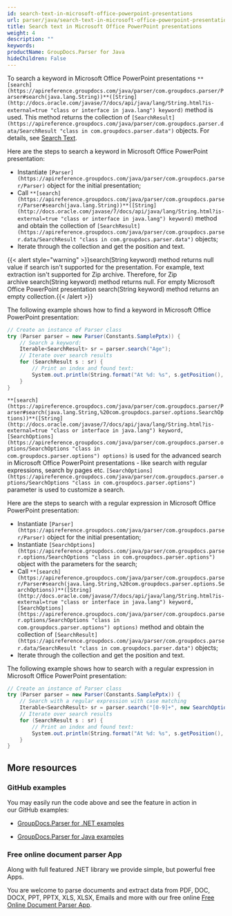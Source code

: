 ```yaml
---
id: search-text-in-microsoft-office-powerpoint-presentations
url: parser/java/search-text-in-microsoft-office-powerpoint-presentations
title: Search text in Microsoft Office PowerPoint presentations
weight: 4
description: ""
keywords: 
productName: GroupDocs.Parser for Java
hideChildren: False
---
```

To search a keyword in Microsoft Office PowerPoint presentations `**[search](https://apireference.groupdocs.com/java/parser/com.groupdocs.parser/Parser#search(java.lang.String))**([String](http://docs.oracle.com/javase/7/docs/api/java/lang/String.html?is-external=true "class or interface in java.lang") keyword)` method is used. This method returns the collection of `[SearchResult](https://apireference.groupdocs.com/java/parser/com.groupdocs.parser.data/SearchResult "class in com.groupdocs.parser.data")` objects. For details, see [Search Text](Search%2Btext%2Bin%2BMicrosoft%2BOffice%2BPowerPoint%2Bpresentations.html).

Here are the steps to search a keyword in Microsoft Office PowerPoint presentation:

*   Instantiate `[Parser](https://apireference.groupdocs.com/java/parser/com.groupdocs.parser/Parser)` object for the initial presentation;
*   Call `**[search](https://apireference.groupdocs.com/java/parser/com.groupdocs.parser/Parser#search(java.lang.String))**([String](http://docs.oracle.com/javase/7/docs/api/java/lang/String.html?is-external=true "class or interface in java.lang") keyword)` method and obtain the collection of `[SearchResult](https://apireference.groupdocs.com/java/parser/com.groupdocs.parser.data/SearchResult "class in com.groupdocs.parser.data")` objects;
*   Iterate through the collection and get the position and text.

{{< alert style="warning" >}}search(String keyword) method returns null value if search isn't supported for the presentation. For example, text extraction isn't supported for Zip archive. Therefore, for Zip archive search(String keyword) method returns null. For empty Microsoft Office PowerPoint presentation search(String keyword) method returns an empty collection.{{< /alert >}}

The following example shows how to find a keyword in Microsoft Office PowerPoint presentation:

```csharp
// Create an instance of Parser class
try (Parser parser = new Parser(Constants.SamplePptx)) {
    // Search a keyword:
    Iterable<SearchResult> sr = parser.search("Age");
    // Iterate over search results
    for (SearchResult s : sr) {
        // Print an index and found text:
        System.out.println(String.format("At %d: %s", s.getPosition(), s.getText()));
    }
}
```

`**[search](https://apireference.groupdocs.com/java/parser/com.groupdocs.parser/Parser#search(java.lang.String,%20com.groupdocs.parser.options.SearchOptions))**([String](http://docs.oracle.com/javase/7/docs/api/java/lang/String.html?is-external=true "class or interface in java.lang") keyword, [SearchOptions](https://apireference.groupdocs.com/java/parser/com.groupdocs.parser.options/SearchOptions "class in com.groupdocs.parser.options") options)` is used for the advanced search in Microsoft Office PowerPoint presentations - like search with regular expressions, search by pages etc. `[SearchOptions](https://apireference.groupdocs.com/java/parser/com.groupdocs.parser.options/SearchOptions "class in com.groupdocs.parser.options")` parameter is used to customize a search.

Here are the steps to search with a regular expression in Microsoft Office PowerPoint presentation:

*   Instantiate `[Parser](https://apireference.groupdocs.com/java/parser/com.groupdocs.parser/Parser)` object for the initial presentation;
*   Instantiate `[SearchOptions](https://apireference.groupdocs.com/java/parser/com.groupdocs.parser.options/SearchOptions "class in com.groupdocs.parser.options")` object with the parameters for the search;
*   Call `**[search](https://apireference.groupdocs.com/java/parser/com.groupdocs.parser/Parser#search(java.lang.String,%20com.groupdocs.parser.options.SearchOptions))**([String](http://docs.oracle.com/javase/7/docs/api/java/lang/String.html?is-external=true "class or interface in java.lang") keyword, [SearchOptions](https://apireference.groupdocs.com/java/parser/com.groupdocs.parser.options/SearchOptions "class in com.groupdocs.parser.options") options)` method and obtain the collection of `[SearchResult](https://apireference.groupdocs.com/java/parser/com.groupdocs.parser.data/SearchResult "class in com.groupdocs.parser.data")` objects;
*   Iterate through the collection and get the position and text.

The following example shows how to search with a regular expression in Microsoft Office PowerPoint presentation:

```csharp
// Create an instance of Parser class
try (Parser parser = new Parser(Constants.SamplePptx)) {
    // Search with a regular expression with case matching
    Iterable<SearchResult> sr = parser.search("[0-9]+", new SearchOptions(true, false, true));
    // Iterate over search results
    for (SearchResult s : sr) {
        // Print an index and found text:
        System.out.println(String.format("At %d: %s", s.getPosition(), s.getText()));
    }
}
```

## More resources

### GitHub examples

You may easily run the code above and see the feature in action in our GitHub examples:

*   [GroupDocs.Parser for .NET examples](https://github.com/groupdocs-parser/GroupDocs.Parser-for-.NET)
    
*   [GroupDocs.Parser for Java examples](https://github.com/groupdocs-parser/GroupDocs.Parser-for-Java)
    

### Free online document parser App

Along with full featured .NET library we provide simple, but powerful free Apps.

You are welcome to parse documents and extract data from PDF, DOC, DOCX, PPT, PPTX, XLS, XLSX, Emails and more with our free online [Free Online Document Parser App](https://products.groupdocs.app/parser).
